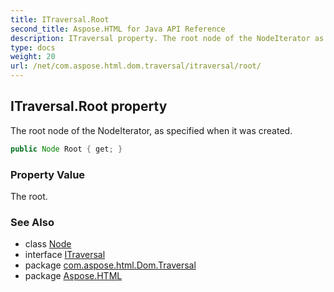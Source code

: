 ```yaml
---
title: ITraversal.Root
second_title: Aspose.HTML for Java API Reference
description: ITraversal property. The root node of the NodeIterator as specified when it was created
type: docs
weight: 20
url: /net/com.aspose.html.dom.traversal/itraversal/root/
---
```

## ITraversal.Root property

The root node of the NodeIterator, as specified when it was created.

```java
public Node Root { get; }
```

### Property Value

The root.

### See Also

* class [Node](../../../com.aspose.html.dom/node/)
* interface [ITraversal](../)
* package [com.aspose.html.Dom.Traversal](../../itraversal/)
* package [Aspose.HTML](../../../)
